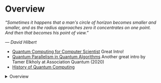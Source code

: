 # Overview

_“Sometimes it happens that a man's circle of horizon becomes smaller and smaller, and as the radius approaches zero it 
concentrates on one point. And then that becomes his point of view.”_

_― David Hilbert_

* [Quantum Computing for Computer Scientist](https://www.youtube.com/watch?v=F_Riqjdh2oM) Great Intro!
* [Quantum Parallelism in Quantum Algorithms](https://www.youtube.com/watch?v=BOYif-cn0WA) Another great intro by Tamer Elkholy at Association Quantum (2020)
* [History of Quantum Computing](https://www.youtube.com/watch?v=Qa_9bQnrAw0)

<details><summary>Overview</summary>
<p>

* [Stanford Encyclopedia](https://plato.stanford.edu/entries/qt-quantcomp/)
* [Quantum Algorithms (Dasgupta-Papadimitriou-Vazirani, Chapter 10)](http://algorithmics.lsi.upc.edu/docs/Dasgupta-Papadimitriou-Vazirani.pdf)

</p>
</details>

